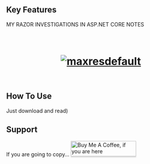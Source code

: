 ## Key Features
MY RAZOR INVESTIGATIONS IN ASP.NET CORE NOTES

<h1 align="center">
  <br>
	<a href="https://ibb.co/mRTVMXV"><img src="https://i.ibb.co/VL9cPQc/maxresdefault.jpg" alt="maxresdefault" border="0"></a>
  <br>
  <br>
</h1>

## How To Use
Just download and read)

## Support
If you are going to copy...
<a href="https://vk.com/antonio12071984" target="_blank"><img src="https://www.buymeacoffee.com/assets/img/custom_images/purple_img.png" alt="Buy Me A Coffee, if you are here" style="height: 41px !important;width: 174px !important;box-shadow: 0px 3px 2px 0px rgba(190, 190, 190, 0.5) !important;-webkit-box-shadow: 0px 3px 2px 0px rgba(190, 190, 190, 0.5) !important;" ></a>
